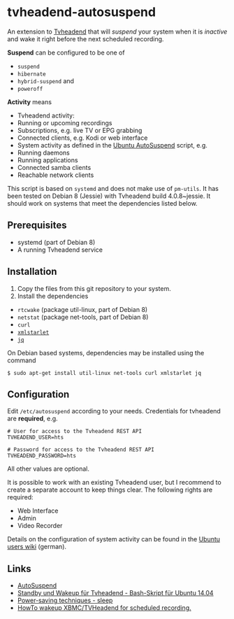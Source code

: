 # tvheadend-autosuspend

An extension to [Tvheadend](https://tvheadend.org/) that will _suspend_ your system when it is _inactive_ and wake it right before the next scheduled recording.

**Suspend** can be configured to be one of

* `suspend`
* `hibernate`
* `hybrid-suspend` and
* `poweroff`

**Activity** means

* Tvheadend activity:  
 * Running or upcoming recordings
 * Subscriptions, e.g. live TV or EPG grabbing
 * Connected clients, e.g. Kodi or web interface
* System activity as defined in the [Ubuntu AutoSuspend](https://wiki.ubuntuusers.de/Skripte/AutoSuspend/) script, e.g.
 *  Running daemons
 *  Running applications
 *  Connected samba clients
 *  Reachable network clients

This script is based on `systemd` and does not make use of `pm-utils`. It has been tested on Debian 8 (Jessie) with Tvheadend build 4.0.8~jessie. It should work on systems that meet the dependencies listed below.

## Prerequisites
* systemd (part of Debian 8)
* A running Tvheadend service

## Installation
1.  Copy the files from this git repository to your system.
1.  Install the dependencies
  * `rtcwake` (package util-linux, part of Debian 8)
 * `netstat` (package net-tools, part of Debian 8)
 * `curl`
 * [`xmlstarlet`](http://xmlstar.sourceforge.net/)
 * [`jq`](https://stedolan.github.io/jq/)

On Debian based systems, dependencies may be installed using the command

    $ sudo apt-get install util-linux net-tools curl xmlstarlet jq

## Configuration
Edit `/etc/autosuspend` according to your needs. Credentials for tvheadend are **required**, e.g.

    # User for access to the Tvheadend REST API
    TVHEADEND_USER=hts

    # Password for access to the Tvheadend REST API
    TVHEADEND_PASSWORD=hts

All other values are optional.

It is possible to work with an existing Tvheadend user, but I recommend to create a separate account to keep things clear. The following rights are required:

* Web Interface
* Admin
* Video Recorder

Details on the configuration of system activity can be found in the [Ubuntu users wiki](https://wiki.ubuntuusers.de/Skripte/AutoSuspend/) (german).

## Links
* [AutoSuspend](https://wiki.ubuntuusers.de/Skripte/AutoSuspend/)
* [Standby und Wakeup für Tvheadend - Bash-Skript für Ubuntu 14.04](http://motobiff.blogspot.de/2015/08/standby-und-wakeup-fur-tvheadend-bash.html)
* [Power-saving techniques - sleep](https://tvheadend.org/boards/5/topics/12775)
* [HowTo wakeup XBMC/TVHeadend for scheduled recording.](https://tvheadend.org/projects/tvheadend/wiki/Wakeup)
